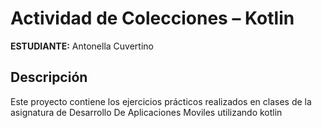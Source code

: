 # Actividad de Colecciones – Kotlin

**ESTUDIANTE:** Antonella Cuvertino

## Descripción
Este proyecto contiene los ejercicios prácticos realizados en clases de la asignatura de Desarrollo De Aplicaciones Moviles utilizando kotlin
